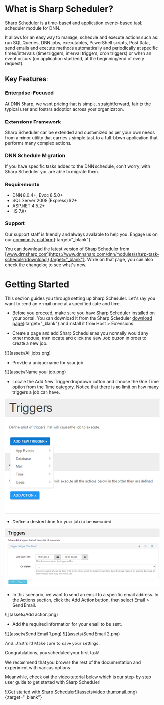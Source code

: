 
# What is Sharp Scheduler?

Sharp Scheduler is a time-based and application events-based task scheduler module for DNN.

It allows for an easy way to manage, schedule and execute actions such as: run SQL Queries, DNN jobs, executables, PowerShell scripts, Post Data, send emails and execute methods automatically and periodically at specific times/intervals (time triggers, interval triggers, cron triggers) or when an event occurs (on application start/end, at the beginning/end of every request).

## Key Features:

### Enterprise-Focused

At DNN Sharp, we want pricing that is simple, straightforward, fair to the typical user and fosters adoption across your organization.  

### Extensions Framework

Sharp Scheduler can be extended and customized as per your own needs from a minor utility that carries a simple task to a full-blown application that performs many complex actions.

### DNN Schedule Migration

If you have specific tasks added to the DNN schedule, don’t worry; with Sharp Scheduler you are able to migrate them.

### Requirements

+ DNN 8.0.4+, Evoq 8.5.0+
+ SQL Server 2008 (Express) R2+
+ ASP.NET 4.5.2+
+ IIS 7.0+

### Support

Our support staff is friendly and always available to help you. Engage us on our [community platform](https://www.dnnsharp.com/support){:target="_blank"}.

You can download the latest version of Sharp Scheduler from [www.dnnsharp.com](https://www.dnnsharp.com/dnn/modules/sharp-task-scheduler/download){:target="_blank"}. While on that page, you can also check the changelog to see what's new.

# Getting Started

This section guides you through setting up Sharp Scheduler. Let's say you want to send an e-mail once at a specified date and time.

+ Before you proceed, make sure you have Sharp Scheduler installed on your portal. You can download it from the Sharp Scheduler [download page](https://www.dnnsharp.com/dnn/modules/sharp-task-scheduler/download){:target="_blank"} and install it from Host > Extensions.

+ Create a page and add Sharp Scheduler as you normally would any other module, then locate and click the New Job button in order to create a new job.

![](assets/All jobs.png)

+ Provide a unique name for your job

![](assets/Name your job.png)

+ Locate the Add New Trigger dropdown button and choose the One Time option from the Time category. Notice that there is no limit on how many triggers a job can have.

![](assets/Triggers.png)

+ Define a desired time for your job to be executed

![](assets/triggers_one_time_2.png)

+ In this scenario, we want to send an email to a specific email address. In the Actions section, click the Add Action button, then select Email > Send Email.

![](assets/Add action.png)

+ Add the required information for your email to be sent.

![](assets/Send Email 1.png)
![](assets/Send Email 2.png)

And...that's it! Make sure to save your settings.

Congratulations, you scheduled your first task!

We recommend that you browse the rest of the documentation and experiment with various options.

Meanwhile, check out the video tutorial below which is our step-by-step user guide to get started with Sharp Scheduler!

[![Get started with Sharp Scheduler!](assets/video thumbnail.png)](https://www.youtube.com/watch?v=Fg6GAOYGsmg "Get started with Sharp Scheduler!"){:target="_blank"}